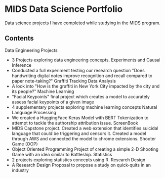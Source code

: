 # MIDS Data Science Portfolio
Data science projects I have completed while studying in the MIDS program. 

## Contents
Data Engineering Projects
* 3 Projects exploring data engineering concepts.
Experiments and Causal Inference
* Conducted a full experiment testing our research question "Does handwriting digital notes improve recognition and recall compared to paper note-taking?"
Graffiti Tracking Data Analysis
* A look into "How is the graffiti in New York City impacted by the city and its people?"
Machine Learning
* "Facial Keypoints" final project which creates a model to accurately assess facial keypoints of a given image
* 4 supplementary projects exploring machine learning concepts
Natural Language Processing
* We created a HuggingFace Keras Model with BERT Tokenization to attempt to tackle the authorship attribution issue.
ScreenBook
* MIDS Capstone project. Created a web extension that identifies suicidal language that could be triggering and censors it. Created a model through AWS and connected the model to chrome extensions.
Shooter Game (OOP)
* Object Oriented Programming Project of creating a simple 2-D Shooting Game with an idea similar to Battleship.
Statistics 
* 2 projects exploring statistics concepts using R.
Research Design
* A Research Design Proposal to propose a study on quick-quits in an industry 
